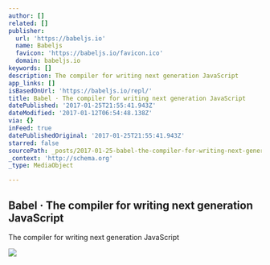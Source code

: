 ```yaml
---
author: []
related: []
publisher:
  url: 'https://babeljs.io'
  name: Babeljs
  favicon: 'https://babeljs.io/favicon.ico'
  domain: babeljs.io
keywords: []
description: The compiler for writing next generation JavaScript
app_links: []
isBasedOnUrl: 'https://babeljs.io/repl/'
title: Babel · The compiler for writing next generation JavaScript
datePublished: '2017-01-25T21:55:41.943Z'
dateModified: '2017-01-12T06:54:48.138Z'
via: {}
inFeed: true
datePublishedOriginal: '2017-01-25T21:55:41.943Z'
starred: false
sourcePath: _posts/2017-01-25-babel-the-compiler-for-writing-next-generation-javascript.md
_context: 'http://schema.org'
_type: MediaObject

---
```

<article style=""><h1>Babel · The compiler for writing next generation JavaScript</h1><p>The compiler for writing next generation JavaScript</p><img src="https://babeljs.io/images/share-image.png" /></article>
